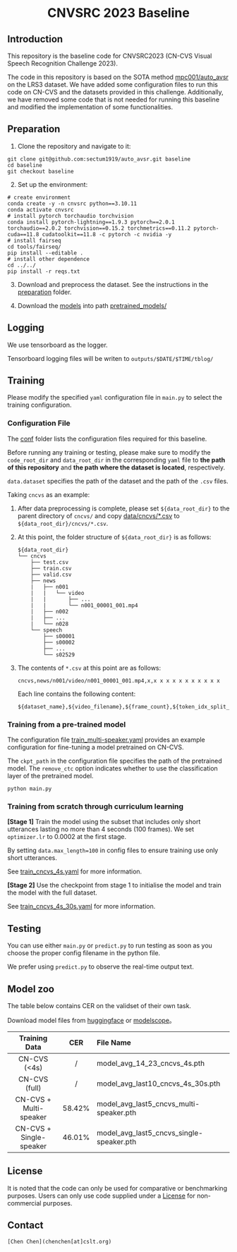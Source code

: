 <h1 align="center">CNVSRC 2023 Baseline</h1>

## Introduction

This repository is the baseline code for CNVSRC2023 (CN-CVS Visual Speech Recognition Challenge 2023).

The code in this repository is based on the SOTA method [mpc001/auto_avsr](https://github.com/mpc001/auto_avsr) on the LRS3 dataset. We have added some configuration files to run this code on CN-CVS and the datasets provided in this challenge. Additionally, we have removed some code that is not needed for running this baseline and modified the implementation of some functionalities.

## Preparation

1. Clone the repository and navigate to it:

```Shell
git clone git@github.com:sectum1919/auto_avsr.git baseline
cd baseline
git checkout baseline
```

2. Set up the environment:

```Shell
# create environment
conda create -y -n cnvsrc python==3.10.11
conda activate cnvsrc
# install pytorch torchaudio torchvision
conda install pytorch-lightning==1.9.3 pytorch==2.0.1 torchaudio==2.0.2 torchvision==0.15.2 torchmetrics==0.11.2 pytorch-cuda==11.8 cudatoolkit==11.8 -c pytorch -c nvidia -y
# install fairseq
cd tools/fairseq/
pip install --editable .
# install other dependence
cd ../../
pip install -r reqs.txt
```

3. Download and preprocess the dataset. See the instructions in the [preparation](./preparation) folder.

4. Download the [models](#Model-zoo) into path [pretrained_models/](pretrained_models/)

## Logging

We use tensorboard as the logger.

Tensorboard logging files will be writen to `outputs/$DATE/$TIME/tblog/`

## Training

Please modify the specified `yaml` configuration file in `main.py` to select the training configuration.

### Configuration File

The [conf](conf/) folder lists the configuration files required for this baseline.

Before running any training or testing, please make sure to modify the `code_root_dir` and `data_root_dir` in the corresponding `yaml` file to **the path of this repository** and **the path where the dataset is located**, respectively.

`data.dataset` specifies the path of the dataset and the path of the `.csv` files.

Taking `cncvs` as an example:

1. After data preprocessing is complete, please set `${data_root_dir}` to the parent directory of `cncvs/` and copy [data/cncvs/*.csv](data/cncvs/test.csv) to `${data_root_dir}/cncvs/*.csv`.

2. At this point, the folder structure of `${data_root_dir}` is as follows:

   ```
   ${data_root_dir}
   └── cncvs
       ├── test.csv
       ├── train.csv
       ├── valid.csv
       ├── news
       |   ├── n001
       |   |   └── video
       |   |       ├── ...
       |   |       └── n001_00001_001.mp4
       |   ├── n002
       |   ├── ...
       |   └── n028
       └── speech
           ├── s00001
           ├── s00002
           ├── ...
           └── s02529
   ```

3. The contents of `*.csv` at this point are as follows:
   ```
   cncvs,news/n001/video/n001_00001_001.mp4,x,x x x x x x x x x x x
   ```
   Each line contains the following content:
   ```
   ${dataset_name},${video_filename},${frame_count},${token_idx_split_by_blank}
   ```


### Training from a pre-trained model

The configuration file [train_multi-speaker.yaml](conf/train_multi-speaker.yaml) provides an example configuration for fine-tuning a model pretrained on CN-CVS.

The `ckpt_path` in the configuration file specifies the path of the pretrained model. The `remove_ctc` option indicates whether to use the classification layer of the pretrained model.

```Shell
python main.py
```

### Training from scratch through curriculum learning

**[Stage 1]** Train the model using the subset that includes only short utterances lasting no more than 4 seconds (100 frames). We set `optimizer.lr` to 0.0002 at the first stage.

By setting `data.max_length=100` in config files to ensure training use only short utterances. 

See [train_cncvs_4s.yaml](conf/train_cncvs_4s.yaml) for more information.

**[Stage 2]** Use the checkpoint from stage 1 to initialise the model and train the model with the full dataset.

See [train_cncvs_4s_30s.yaml](conf/train_cncvs_4s_30s.yaml) for more information.

## Testing

You can use either `main.py` or `predict.py` to run testing as soon as you choose the proper config filename in the python file.

We prefer using `predict.py` to observe the real-time output text.

## Model zoo

The table below contains CER on the validset of their own task.

Download model files from [huggingface](https://huggingface.co/DataOceanAI/CNVSRC2023Baseline) or [modelscope](https://www.modelscope.cn/speechoceanadmin/CNVSRC2023Baseline)。

|       Training Data       |   CER  | File Name                                |
|:-------------------------:|:------:|:-----------------------------------------|
| CN-CVS (<4s)              |   /    | model_avg_14_23_cncvs_4s.pth             |
| CN-CVS (full)             |   /    | model_avg_last10_cncvs_4s_30s.pth        |
| CN-CVS + Multi-speaker    | 58.42% | model_avg_last5_cncvs_multi-speaker.pth  |
| CN-CVS + Single-speaker   | 46.01% | model_avg_last5_cncvs_single-speaker.pth |

## License

It is noted that the code can only be used for comparative or benchmarking purposes. Users can only use code supplied under a [License](./LICENSE) for non-commercial purposes.

## Contact

```
[Chen Chen](chenchen[at]cslt.org)
```
